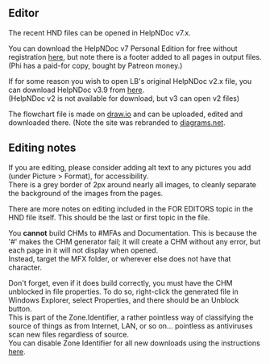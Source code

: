 ## Editor
The recent HND files can be opened in HelpNDoc v7.x.

You can download the HelpNDoc v7 Personal Edition for free without registration [here](https://www.helpndoc.com/download/), but note there is a footer added to all pages in output files.  
(Phi has a paid-for copy, bought by Patreon money.)

If for some reason you wish to open LB's original HelpNDoc v2.x file, you can download HelpNDoc v3.9 from [here](https://dl.ibe-software.com/hnd/helpndoc-setup-3.9.1.648.exe).  
(HelpNDoc v2 is not available for download, but v3 can open v2 files)

The flowchart file is made on [draw.io](https://draw.io/) and can be uploaded, edited and downloaded there.
(Note the site was rebranded to [diagrams.net](https://app.diagrams.net/).

## Editing notes
If you are editing, please consider adding alt text to any pictures you add (under Picture > Format), for accessibility.  
There is a grey border of 2px around nearly all images, to cleanly separate the background of the images from the pages.

There are more notes on editing included in the FOR EDITORS topic in the HND file itself. This should be the last or first topic in the file.

You **cannot** build CHMs to #MFAs and Documentation. This is because the '#' makes the CHM generator fail; it will create a CHM without any error, but each page in it will not display when opened.  
Instead, target the MFX folder, or wherever else does not have that character.

Don't forget, even if it does build correctly, you must have the CHM unblocked in file properties. To do so, right-click the generated file in Windows Explorer, select Properties, and there should be an Unblock button.  
This is part of the Zone.Identifier, a rather pointless way of classifying the source of things as from Internet, LAN, or so on... pointless as antiviruses scan new files regardless of source.  
You can disable Zone Identifier for all new downloads using the instructions [here](https://www.google.com/search?q=zone+identifier).
